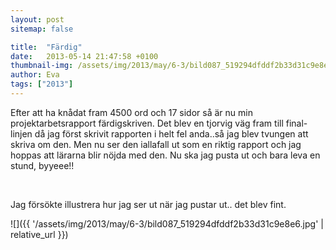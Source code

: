 ```yaml
---
layout: post
sitemap: false

title:  "Färdig"
date:   2013-05-14 21:47:58 +0100
thumbnail-img: /assets/img/2013/may/6-3/bild087_519294dfddf2b33d31c9e8e6.jpg
author: Eva
tags: ["2013"]
---
```


Efter att ha knådat fram 4500 ord och 17 sidor så är nu min projektarbetsrapport färdigskriven. Det blev en tjorvig väg fram till final-linjen då jag först skrivit rapporten i helt fel anda..så jag blev tvungen att skriva om den. Men nu ser den iallafall ut som en riktig rapport och jag hoppas att lärarna blir nöjda med den. Nu ska jag pusta ut och bara leva en stund, byyeee!!




 




Jag försökte illustrera hur jag ser ut när jag pustar ut.. det blev fint.

![]({{ '/assets/img/2013/may/6-3/bild087_519294dfddf2b33d31c9e8e6.jpg'  | relative_url }})

